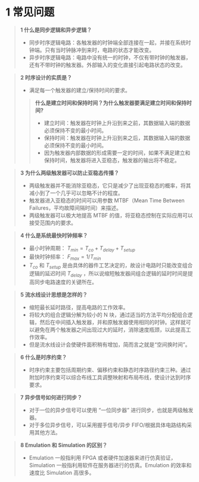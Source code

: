 # 1 常见问题
> **1 什么是同步逻辑和异步逻辑？**
> - 同步时序逻辑电路：各触发器的时钟端全部连接在一起，并接在系统时钟端。只有当时钟脉冲到来时，电路的状态才能改变。
> - 异步时序逻辑电路：电路中没有统一的时钟，不仅有带时钟的触发器，还有不带时钟的触发器。外部输入的变化直接引起电路状态的改变。

> **2 时序设计的实质是？**
> - 满足每一个触发器的建立/保持时间的要求。
> 
>> **什么是建立时间和保持时间？为什么触发器要满足建立时间和保持时间?**
>> - 建立时间：触发器在时钟上升沿到来之前，其数据输入端的数据必须保持不变的最小时间。
>> - 保持时间：触发器在时钟上升沿到来之后，其数据输入端的数据必须保持不变的最小时间。
>> - 因为触发器内部数据的形成需要一定的时间，如果不满足建立和保持时间，触发器将进入亚稳态，触发器的输出将不稳定。
>

> **3 为什么两级触发器可以防止亚稳态传播？**
> - 两级触发器并不能消除亚稳态，它只是减少了出现亚稳态的概率，将其减小到了一个几乎可以忽略不计的程度。
> - 触发器进入亚稳态的时间可以用参数 MTBF（Mean Time Between Failures，平均故障间隔时间）来描述。
> - 两级触发器可以极大地提高 MTBF 的值，将亚稳态控制在实际应用可以接受范围内的要求。

> **4 什么是系统最快时钟频率？**
> - 最小时钟周期： $T_{min} = T_{co} + T_{delay} + T_{setup}$ 
> - 最快时钟频率： $F_{max} = 1 / T_{min}$ 
> - $T_{co}$ 和 $T_{setup}$ 是由具体的器件工艺决定的，故设计电路时只能改变组合逻辑的延迟时间 $T_{delay}$ ，所以说缩短触发器间组合逻辑的延时时间是提高同步电路速度的关键所在。

> **5 流水线设计思想是怎样的？**
> - 缩短最长延时路径，提高电路的工作效率。
> - 将较大的组合逻辑分解为较小的 N 块，通过适当的方法平均分配组合逻辑，然后在中间插入触发器，并和原触发器使用相同的时钟。这样就可以避免在两个触发器之间出现过大的延时，消除速度瓶颈，以此提高工作效率。
> - 但是流水线设计会使硬件面积稍有增加，简而言之就是“空间换时间”。

> **6 什么是时序约束？**
> - 时序约束主要包括周期约束、偏移约束和静态时序路径约束三种。通过附加时序约束可以综合布线工具调整映射和布局布线，使设计达到时序要求。

> **7 异步信号如何进行同步？**
> - 对于一位的异步信号可以使用 “一位同步器” 进行同步，也就是两级触发器。
> - 对于多位异步信号，可以采用握手信号/异步 FIFO/根据具体电路结构采用其他方法。

> **8 Emulation 和 Simulation 的区别？**
> - Emulation 一般指利用 FPGA 或者硬件加速器来进行仿真验证，Simulation 一般指利用软件在服务器进行的仿真。Emulation 的效率和速度比 Simulation 高很多。
